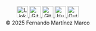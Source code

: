 

<div align="center">

<a href="https://www.linkedin.com/in/fernando-mart%C3%ADnez-marco-a8127328/" target="_blank">
  <img src="https://cdn.jsdelivr.net/gh/simple-icons/simple-icons/icons/linkedin.svg" alt="LinkedIn" width="30" height="30">
</a>
<a href="https://github.com/fmmarco29" target="_blank">
  <img src="https://cdn.jsdelivr.net/gh/simple-icons/simple-icons/icons/github.svg" alt="GitHub" width="30" height="30">
</a>
<a href="https://fmmarco29.github.io/AI/" target="_blank">
  <img src="https://cdn.jsdelivr.net/gh/simple-icons/simple-icons/icons/githubpages.svg" alt="GitHub Pages" width="30" height="30">
</a>
<a href="https://huggingface.co/fmcsihe2929" target="_blank">
  <img src="https://cdn.jsdelivr.net/gh/simple-icons/simple-icons/icons/huggingface.svg" alt="Hugging Face" width="30" height="30">
</a>
<a href="mailto:fmmarco29@outlook.com" target="_blank">
  <img src="https://cdn.jsdelivr.net/gh/simple-icons/simple-icons/icons/microsoftoutlook.svg" alt="Outlook" width="30" height="30">
</a>

</div>

<div align="center" style="margin-top: 0.2rem;">
© 2025 Fernando Martínez Marco
</div>